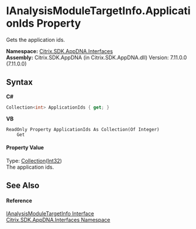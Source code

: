 # IAnalysisModuleTargetInfo.ApplicationIds Property 
 

Gets the application ids.

**Namespace:**&nbsp;<a href="76802ff4-4a01-87c3-4564-af4f926b7b66">Citrix.SDK.AppDNA.Interfaces</a><br />**Assembly:**&nbsp;Citrix.SDK.AppDNA (in Citrix.SDK.AppDNA.dll) Version: 7.11.0.0 (7.11.0.0)

## Syntax

**C#**
```csharp
Collection<int> ApplicationIds { get; }
```

**VB**
```vbnet
ReadOnly Property ApplicationIds As Collection(Of Integer)
	Get
```


#### Property Value
Type: <a href="http://msdn2.microsoft.com/en-us/library/ms132397" target="_blank">Collection</a>(<a href="http://msdn2.microsoft.com/en-us/library/td2s409d" target="_blank">Int32</a>)<br />The application ids.

## See Also


#### Reference
<a href="47f0aa78-b9ef-4ead-b858-d51d06c3efc2">IAnalysisModuleTargetInfo Interface</a><br /><a href="76802ff4-4a01-87c3-4564-af4f926b7b66">Citrix.SDK.AppDNA.Interfaces Namespace</a><br />